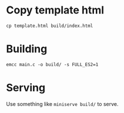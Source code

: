 # Copy template html

`cp template.html build/index.html`

# Building

`emcc main.c -o build/ -s FULL_ES2=1`

# Serving

Use something like `miniserve build/` to serve.

